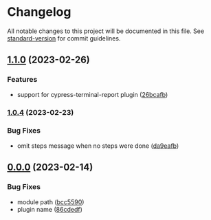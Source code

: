 # Changelog

All notable changes to this project will be documented in this file. See [standard-version](https://github.com/conventional-changelog/standard-version) for commit guidelines.

## [1.1.0](https://github.com/filiphric/cypress-plugin-steps/compare/v1.0.4...v1.1.0) (2023-02-26)


### Features

* support for cypress-terminal-report plugin ([26bcafb](https://github.com/filiphric/cypress-plugin-steps/commits/26bcafb41e459e98befcdac0fe5e93b63b6acc07))

### [1.0.4](https://github.com/filiphric/cypress-plugin-steps/compare/v1.0.3...v1.0.4) (2023-02-23)


### Bug Fixes

* omit steps message when no steps were done ([da9eafb](https://github.com/filiphric/cypress-plugin-steps/commits/da9eafbde582693f776920e865deb4efdd3a1b28))

## [0.0.0](https://github.com/filiphric/cypress-plugin-steps/compare/v1.0.0...v0.0.0) (2023-02-14)


### Bug Fixes

* module path ([bcc5590](https://github.com/filiphric/cypress-plugin-steps/commits/bcc559033b1ee05d02b9a1926f68cd52d1da55fa))
* plugin name ([86cdedf](https://github.com/filiphric/cypress-plugin-steps/commits/86cdedf364ad2bb54c59ad454fe568d71d74c5a9))
